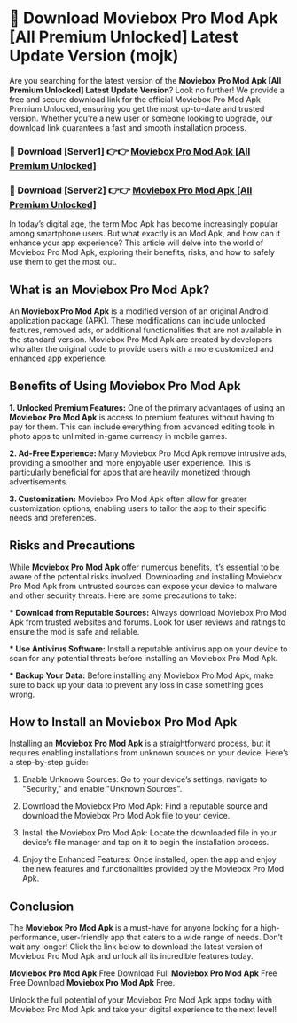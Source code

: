 # 🤖 Download Moviebox Pro Mod Apk [All Premium Unlocked] Latest Update Version (mojk)

Are you searching for the latest version of the <strong>Moviebox Pro Mod Apk [All Premium Unlocked] Latest Update Version</strong>? Look no further! We provide a free and secure download link for the official Moviebox Pro Mod Apk Premium Unlocked, ensuring you get the most up-to-date and trusted version. Whether you're a new user or someone looking to upgrade, our download link guarantees a fast and smooth installation process.


<h3>📌 Download [Server1] 👉👉 <a href="https://hapymods.com?title=Moviebox+Pro+Mod+Apk&ref=3B1">Moviebox Pro Mod Apk [All Premium Unlocked]</a></h3>

<h3>📌 Download [Server2] 👉👉 <a href="https://hapymods.com?title=Moviebox+Pro+Mod+Apk&ref=3B1">Moviebox Pro Mod Apk [All Premium Unlocked]</a></h3>


In today’s digital age, the term Mod Apk has become increasingly popular among smartphone users. But what exactly is an Mod Apk, and how can it enhance your app experience? This article will delve into the world of Moviebox Pro Mod Apk, exploring their benefits, risks, and how to safely use them to get the most out.


<h2>What is an Moviebox Pro Mod Apk?</h2>

An <strong>Moviebox Pro Mod Apk</strong> is a modified version of an original Android application package (APK). These modifications can include unlocked features, removed ads, or additional functionalities that are not available in the standard version. Moviebox Pro Mod Apk are created by developers who alter the original code to provide users with a more customized and enhanced app experience.


<h2>Benefits of Using Moviebox Pro Mod Apk</h2>

<strong> 1. Unlocked Premium Features:</strong> One of the primary advantages of using an <strong>Moviebox Pro Mod Apk</strong> is access to premium features without having to pay for them. This can include everything from advanced editing tools in photo apps to unlimited in-game currency in mobile games.

<strong> 2. Ad-Free Experience:</strong> Many Moviebox Pro Mod Apk remove intrusive ads, providing a smoother and more enjoyable user experience. This is particularly beneficial for apps that are heavily monetized through advertisements.

<strong> 3. Customization:</strong> Moviebox Pro Mod Apk often allow for greater customization options, enabling users to tailor the app to their specific needs and preferences.


<h2>Risks and Precautions</h2>

While <strong>Moviebox Pro Mod Apk</strong> offer numerous benefits, it’s essential to be aware of the potential risks involved. Downloading and installing Moviebox Pro Mod Apk from untrusted sources can expose your device to malware and other security threats. Here are some precautions to take:

<strong> * Download from Reputable Sources:</strong> Always download Moviebox Pro Mod Apk from trusted websites and forums. Look for user reviews and ratings to ensure the mod is safe and reliable.

<strong> * Use Antivirus Software:</strong> Install a reputable antivirus app on your device to scan for any potential threats before installing an Moviebox Pro Mod Apk.

<strong> * Backup Your Data:</strong> Before installing any Moviebox Pro Mod Apk, make sure to back up your data to prevent any loss in case something goes wrong.


<h2>How to Install an Moviebox Pro Mod Apk</h2>

Installing an <strong>Moviebox Pro Mod Apk</strong> is a straightforward process, but it requires enabling installations from unknown sources on your device. Here’s a step-by-step guide:

 1. Enable Unknown Sources: Go to your device’s settings, navigate to "Security," and enable "Unknown Sources".

 2. Download the Moviebox Pro Mod Apk: Find a reputable source and download the Moviebox Pro Mod Apk file to your device.

 3. Install the Moviebox Pro Mod Apk: Locate the downloaded file in your device’s file manager and tap on it to begin the installation process.

 4. Enjoy the Enhanced Features: Once installed, open the app and enjoy the new features and functionalities provided by the Moviebox Pro Mod Apk.


<h2><strong>Conclusion</strong></h2>

The <strong>Moviebox Pro Mod Apk</strong> is a must-have for anyone looking for a high-performance, user-friendly app that caters to a wide range of needs. Don’t wait any longer! Click the link below to download the latest version of Moviebox Pro Mod Apk and unlock all its incredible features today.

<strong>Moviebox Pro Mod Apk</strong> Free Download Full <strong>Moviebox Pro Mod Apk</strong> Free Free Download <strong>Moviebox Pro Mod Apk</strong> Free.

Unlock the full potential of your Moviebox Pro Mod Apk apps today with Moviebox Pro Mod Apk and take your digital experience to the next level!